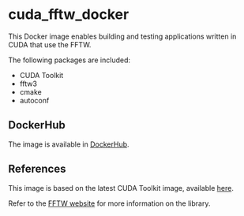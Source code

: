 # cuda_fftw_docker
This Docker image enables building and testing applications written in CUDA that use the FFTW.

The following packages are included:
- CUDA Toolkit
- fftw3
- cmake
- autoconf

## DockerHub

The image is available in [DockerHub](https://hub.docker.com/r/dhna/cuda_fftw).

## References

This image is based on the latest CUDA Toolkit image, available [here](https://hub.docker.com/r/nvidia/cuda).

Refer to the [FFTW website](http://www.fftw.org/) for more information on the library. 
